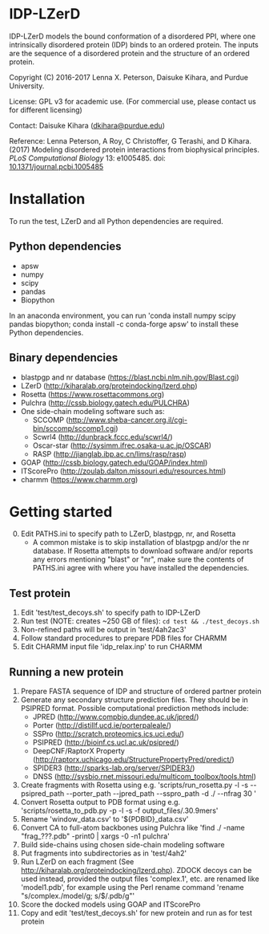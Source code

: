 IDP-LZerD
=========

IDP-LZerD models the bound conformation of a disordered PPI, where one
intrinsically disordered protein (IDP) binds to an ordered protein.
The inputs are the sequence of a disordered protein and the structure of an
ordered protein.

Copyright (C) 2016-2017 Lenna X. Peterson, Daisuke Kihara, and Purdue University.

License: GPL v3 for academic use.
(For commercial use, please contact us for different licensing)

Contact: Daisuke Kihara (dkihara@purdue.edu)

Reference: Lenna Peterson, A Roy, C Christoffer, G Terashi, and D Kihara. (2017) Modeling disordered protein interactions from biophysical principles. _PLoS Computational Biology_ 13: e1005485. doi: [10.1371/journal.pcbi.1005485](http://dx.doi.org/10.1371/journal.pcbi.1005485)

Installation
============

To run the test, LZerD and all Python dependencies are required.

Python dependencies
-------------------
- apsw
- numpy
- scipy
- pandas
- Biopython

In an anaconda environment, you can run 'conda install numpy scipy pandas biopython; conda install -c conda-forge apsw' to install these Python dependencies.

Binary dependencies
-------------------
- blastpgp and nr database (https://blast.ncbi.nlm.nih.gov/Blast.cgi)
- LZerD (http://kiharalab.org/proteindocking/lzerd.php)
- Rosetta (https://www.rosettacommons.org)
- Pulchra (http://cssb.biology.gatech.edu/PULCHRA)
- One side-chain modeling software such as:
    * SCCOMP (http://www.sheba-cancer.org.il/cgi-bin/sccomp/sccomp1.cgi)
    * Scwrl4 (http://dunbrack.fccc.edu/scwrl4/)
    * Oscar-star (http://sysimm.ifrec.osaka-u.ac.jp/OSCAR)
    * RASP (http://jianglab.ibp.ac.cn/lims/rasp/rasp)
- GOAP (http://cssb.biology.gatech.edu/GOAP/index.html)
- ITScorePro (http://zoulab.dalton.missouri.edu/resources.html)
- charmm (https://www.charmm.org)

Getting started
===============

0. Edit PATHS.ini to specify path to LZerD, blastpgp, nr, and Rosetta
    * A common mistake is to skip installation of blastpgp and/or the nr database. If Rosetta attempts to download software and/or reports any errors mentioning "blast" or "nr", make sure the contents of PATHS.ini agree with where you have installed the dependencies.

Test protein
------------
1. Edit 'test/test_decoys.sh' to specify path to IDP-LZerD
2. Run test (NOTE: creates ~250 GB of files): `cd test && ./test_decoys.sh`
3. Non-refined paths will be output in 'test/4ah2ac3'
4. Follow standard procedures to prepare PDB files for CHARMM
5. Edit CHARMM input file 'idp_relax.inp' to run CHARMM

Running a new protein
---------------------
1. Prepare FASTA sequence of IDP and structure of ordered partner protein
2. Generate any secondary structure prediction files. They should be in PSIPRED format. Possible computational prediction methods include:
    * JPRED (http://www.compbio.dundee.ac.uk/jpred/)
    * Porter (http://distillf.ucd.ie/porterpaleale/)
    * SSPro (http://scratch.proteomics.ics.uci.edu/)
    * PSIPRED (http://bioinf.cs.ucl.ac.uk/psipred/)
    * DeepCNF/RaptorX Property (http://raptorx.uchicago.edu/StructurePropertyPred/predict/)
    * SPIDER3 (http://sparks-lab.org/server/SPIDER3/)
    * DNSS (http://sysbio.rnet.missouri.edu/multicom_toolbox/tools.html)
3. Create fragments with Rosetta using e.g. 'scripts/run_rosetta.py -l <IDP chain ID> -s <IDP fasta file> --psipred_path <psipred ss prediction file> --porter_path <porter ss prediction file>  --jpred_path <jpred ss prediction file> --sspro_path <sspro ss prediction file> -d ./ --nfrag 30 <PDB ID>'
4. Convert Rosetta output to PDB format using e.g. 'scripts/rosetta_to_pdb.py -p <PDB ID> -l <IDP chain ID> -s <IDP fasta file> -f output_files/<PDB ID><IDP chain ID>.30.9mers'
5. Rename 'window_data.csv' to '${PDBID}_data.csv'
6. Convert CA to full-atom backbones using Pulchra like 'find ./ -name "frag_???.pdb" -print0 | xargs -0 -n1 pulchra'
7. Build side-chains using chosen side-chain modeling software
8. Put fragments into subdirectories as in 'test/4ah2'
9. Run LZerD on each fragment (See http://kiharalab.org/proteindocking/lzerd.php). ZDOCK decoys can be used instead, provided the output files 'complex.1', etc. are renamed like 'model1.pdb', for example using the Perl rename command 'rename "s/complex\./model/g; s/$/.pdb/g"'
10. Score the docked models using GOAP and ITScorePro
11. Copy and edit 'test/test_decoys.sh' for new protein and run as for test protein
